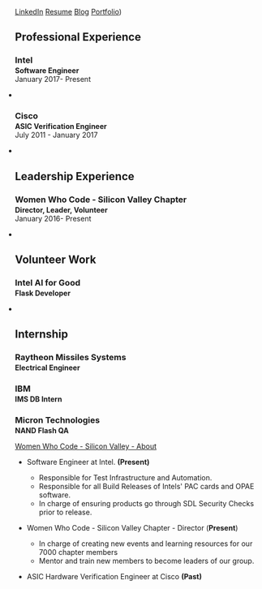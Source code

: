 [LinkedIn](https://www.linkedin.com/in/michelle-ho-0999161a)  [Resume](https://github.com/michelleyho/michelleyho.github.io/blob/main/assets/resumes/july_2024.pdf)
[Blog](https://michelleyho.github.io/blog/)
[Portfolio](https://michelleyho.github.io/portfolio/))

## Professional Experience
<h3 style="margin-bottom:2px;">Intel </h3>
<p style="margin:0;"><b>Software Engineer</b><br>
January 2017- Present</p>
<ul style="margin-left: -1.4em;">
  <li></li>
</ul>

<h3 style="margin-bottom:2px;">Cisco</h3>
<p style="margin:0;"><b>ASIC Verification Engineer</b><br>
July 2011 - January 2017</p>
<ul style="margin-left: -1.4em;">
  <li></li>
</ul>

## Leadership Experience
<h3 style="margin-bottom:2px;">Women Who Code - Silicon Valley Chapter </h3>
<p style="margin:0;"><b>Director, Leader, Volunteer</b><br>
January 2016- Present</p>
<ul style="margin-left: -1.4em;">
  <li></li>
</ul>


## Volunteer Work
<h3 style="margin-bottom:2px;">Intel AI for Good</h3>
<p style="margin:0;"><b>Flask Developer </b><br>
</p>
<ul style="margin-left: -1.4em;">
  <li></li>
</ul>

## Internship
<h3 style="margin-bottom:2px;">Raytheon Missiles Systems </h3>
<p style="margin:0;"><b>Electrical Engineer</b><br>
<h3 style="margin-bottom:2px;">IBM </h3>
<p style="margin:0;"><b>IMS DB Intern</b><br>
<h3 style="margin-bottom:2px;">Micron Technologies</h3>
<p style="margin:0;"><b>NAND Flash QA</b><br>

[Women Who Code - Silicon Valley - About](https://www.womenwhocode.com/sv/about)

- Software Engineer at Intel. __(Present)__
  - Responsible for Test Infrastructure and Automation.
  - Responsible for all Build Releases of Intels' PAC cards and OPAE software. 
  - In charge of ensuring products go through SDL Security Checks prior to release.

- Women Who Code - Silicon Valley Chapter - Director (__Present__)
  - In charge of creating new events and learning resources for our 7000 chapter members
  - Mentor and train new members to become leaders of our group. 

- ASIC Hardware Verification Engineer at Cisco __(Past)__
